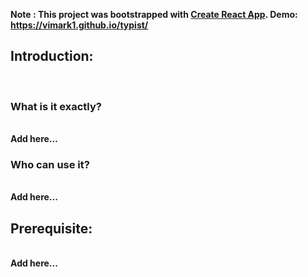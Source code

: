 <b>Note :<b>
This project was bootstrapped with [Create React App](https://github.com/facebook/create-react-app).
Demo: https://vimark1.github.io/typist/

<h2>Introduction:</h2>
<br>
<h3>What is it exactly?</h3>
<br>
Add here...
<br>
<h3>Who can use it?</h3>
<br>
Add here...
<br>

<h2>Prerequisite:</h2>
<br>
Add here...
<br>


